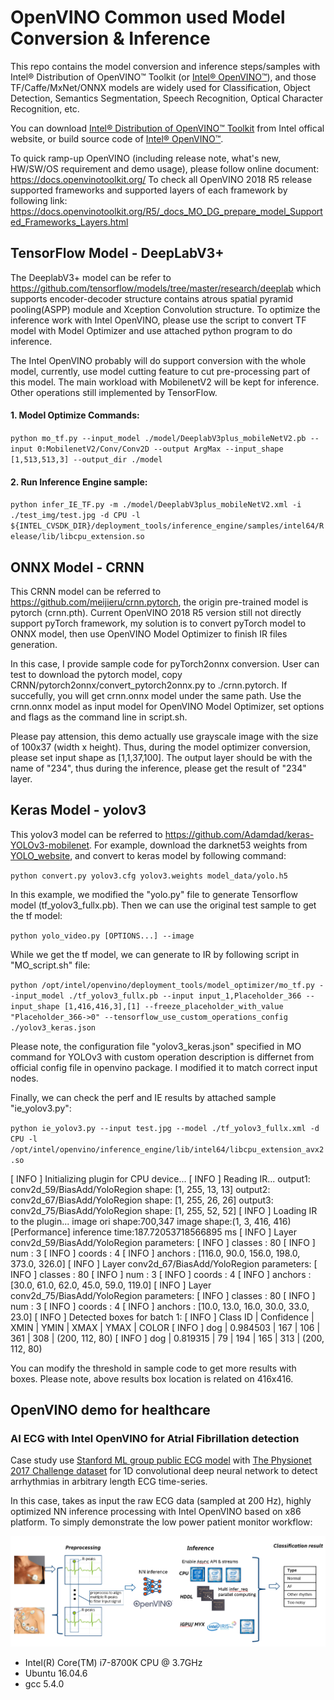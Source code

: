 # OpenVINO Common used Model Conversion & Inference 

This repo contains the model conversion and inference steps/samples with Intel® Distribution of OpenVINO™ Toolkit (or [Intel® OpenVINO™](https://01.org/openvinotoolkit)), and those TF/Caffe/MxNet/ONNX models are widely used for Classification, Object Detection, Semantics Segmentation, Speech Recognition, Optical Character Recognition, etc.

You can download [Intel® Distribution of OpenVINO™ Toolkit](https://software.intel.com/en-us/openvino-toolkit) from Intel offical website, or build source code of [Intel® OpenVINO™](https://github.com/opencv/dldt).

To quick ramp-up OpenVINO (including release note, what's new, HW/SW/OS requirement and demo usage), please follow online document: https://docs.openvinotoolkit.org/
To check all OpenVINO 2018 R5 release supported frameworks and supported layers of each framework by following link:
https://docs.openvinotoolkit.org/R5/_docs_MO_DG_prepare_model_Supported_Frameworks_Layers.html


## TensorFlow Model - DeepLabV3+

The DeeplabV3+ model can be refer to https://github.com/tensorflow/models/tree/master/research/deeplab which supports encoder-decoder structure contains atrous spatial pyramid pooling(ASPP) module and Xception Convolution structure. To optimize the inference work with Intel OpenVINO, please use the script to convert TF model with Model Optimizer and use attached python program to do inference.

The Intel OpenVINO probably will do support conversion with the whole model, currently, use model cutting feature to cut pre-processing part of this model. The main workload with MobilenetV2 will be kept for inference. Other operations still implemented by TensorFlow.

#### 1. Model Optimize Commands:
`python mo_tf.py --input_model ./model/DeeplabV3plus_mobileNetV2.pb --input 0:MobilenetV2/Conv/Conv2D --output ArgMax --input_shape [1,513,513,3] --output_dir ./model`

#### 2. Run Inference Engine sample:
`python infer_IE_TF.py -m ./model/DeeplabV3plus_mobileNetV2.xml -i ./test_img/test.jpg -d CPU -l ${INTEL_CVSDK_DIR}/deployment_tools/inference_engine/samples/intel64/Release/lib/libcpu_extension.so`

## ONNX Model - CRNN
This CRNN model can be referred to https://github.com/meijieru/crnn.pytorch, the origin pre-trained model is pytorch (crnn.pth). Current OpenVINO 2018 R5 version still not directly support pyTorch framework, my solution is to convert pyTorch model to ONNX model, then use OpenVINO Model Optimizer to finish IR files generation. 

In this case, I provide sample code for pyTorch2onnx conversion. User can test to download the pytorch model, copy CRNN/pytorch2onnx/convert_pytorch2onnx.py to ./crnn.pytorch. If succefully, you will get crnn.onnx model under the same path. Use the crnn.onnx model as input model for OpenVINO Model Optimizer, set options and flags as the command line in script.sh.

Please pay attension, this demo actually use grayscale image with the size of 100x37 (width x height). Thus, during the model optimizer conversion, please set input shape as [1,1,37,100]. The output layer should be with the name of "234", thus during the inference, please get the result of "234" layer.

## Keras Model - yolov3
This yolov3 model can be referred to https://github.com/Adamdad/keras-YOLOv3-mobilenet. For example, download the darknet53 weights from [YOLO_website](http://pjreddie.com/darknet/yolo/), and convert to keras model by following command:

`python convert.py yolov3.cfg yolov3.weights model_data/yolo.h5`

In this example, we modified the "yolo.py" file to generate Tensorflow model (tf_yolov3_fullx.pb). Then we can use the original test sample to get the tf model:

`python yolo_video.py [OPTIONS...] --image`

While we get the tf model, we can generate to IR by following script in "MO_script.sh" file:

`python /opt/intel/openvino/deployment_tools/model_optimizer/mo_tf.py --input_model ./tf_yolov3_fullx.pb --input input_1,Placeholder_366 --input_shape [1,416,416,3],[1] --freeze_placeholder_with_value "Placeholder_366->0" --tensorflow_use_custom_operations_config ./yolov3_keras.json`

Please note, the configuration file "yolov3_keras.json" specified in MO command for YOLOv3 with custom operation description is differnet from official config file in openvino package. I modified it to match correct input nodes.

Finally, we can check the perf and IE results by attached sample "ie_yolov3.py":

`python ie_yolov3.py --input test.jpg --model ./tf_yolov3_fullx.xml -d CPU -l /opt/intel/openvino/inference_engine/lib/intel64/libcpu_extension_avx2.so`

[ INFO ] Initializing plugin for CPU device...
[ INFO ] Reading IR...
output1: conv2d_59/BiasAdd/YoloRegion
shape: [1, 255, 13, 13]
output2: conv2d_67/BiasAdd/YoloRegion
shape: [1, 255, 26, 26]
output3: conv2d_75/BiasAdd/YoloRegion
shape: [1, 255, 52, 52]
[ INFO ] Loading IR to the plugin...
image ori shape:700,347
image shape:(1, 3, 416, 416)
[Performance] inference time:187.72053718566895 ms
[ INFO ] Layer conv2d_59/BiasAdd/YoloRegion parameters: 
[ INFO ]          classes : 80
[ INFO ]          num     : 3
[ INFO ]          coords  : 4
[ INFO ]          anchors : [116.0, 90.0, 156.0, 198.0, 373.0, 326.0]
[ INFO ] Layer conv2d_67/BiasAdd/YoloRegion parameters: 
[ INFO ]          classes : 80
[ INFO ]          num     : 3
[ INFO ]          coords  : 4
[ INFO ]          anchors : [30.0, 61.0, 62.0, 45.0, 59.0, 119.0]
[ INFO ] Layer conv2d_75/BiasAdd/YoloRegion parameters: 
[ INFO ]          classes : 80
[ INFO ]          num     : 3
[ INFO ]          coords  : 4
[ INFO ]          anchors : [10.0, 13.0, 16.0, 30.0, 33.0, 23.0]
[ INFO ] 
Detected boxes for batch 1:
[ INFO ]  Class ID | Confidence | XMIN | YMIN | XMAX | YMAX | COLOR 
[ INFO ]    dog    |   0.984503 |  167 |  106 |  361 |  308 | (200, 112, 80) 
[ INFO ]    dog    |   0.819315 |   79 |  194 |  165 |  313 | (200, 112, 80)

You can modify the threshold in sample code to get more results with boxes. Please note, above results box location is related on 416x416. 


## OpenVINO demo for healthcare

### AI ECG with Intel OpenVINO for Atrial Fibrillation detection
Case study use [Stanford ML group public ECG model](https://stanfordmlgroup.github.io/projects/ecg2/) with [The Physionet 2017 Challenge dataset](https://www.physionet.org/content/challenge-2017/1.0.0/) for 1D convolutional deep neural network to detect arrhythmias in arbitrary length ECG time-series.

In this case, takes as input the raw ECG data (sampled at 200 Hz), highly optimized NN inference processing with Intel OpenVINO based on x86 platform. To simply demonstrate the low power patient monitor workflow:

![alt text](./ai-ecg-master/workloads.png)

+ Intel(R) Core(TM) i7-8700K CPU @ 3.7GHz
+ Ubuntu 16.04.6
+ gcc 5.4.0
